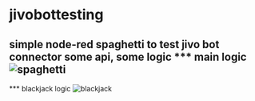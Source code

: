 # jivobottesting

simple node-red spaghetti to test jivo bot connector
some api, some logic
*** main logic
![spaghetti](https://i.imgur.com/kc1SHfJ.png)
-------
*** blackjack logic
![blackjack](https://i.imgur.com/2rCm3ch.png)
